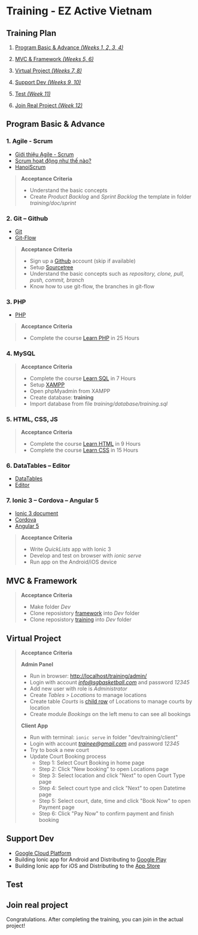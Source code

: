 # Training - EZ Active Vietnam

## Training Plan

1. [Program Basic & Advance *(Weeks 1, 2, 3, 4)*](#Program-Basic--Advance)

2. [MVC & Framework *(Weeks 5, 6)*](#MVC--Framework)

3. [Virtual Project *(Weeks 7, 8)*](#Virtual-Project)

4. [Support Dev *(Weeks 9, 10)*](#Support-Dev)

5. [Test *(Week 11)*](#Test)

6. [Join Real Project *(Week 12)*](#Join-Real-Project)

## Program Basic & Advance

### 1. Agile - Scrum

- [Giới thiệu Agile - Scrum](https://lequyettien.blogspot.com/2017/03/khai-niem-agile-scrum.html)
- [Scrum hoạt động như thế nào?](https://lequyettien.blogspot.com/2017/03/scrum-hoat-ong-nhu-nao.html)
- [HanoiScrum](https://hanoiscrum.net/hnscrum/)

> **Acceptance Criteria**
>
> - Understand the basic concepts
> - Create *Product Backlog* and *Sprint Backlog* the template in folder *training/doc/sprint*

### 2. Git – Github

- [Git](https://git-scm.com/)
- [Git-Flow](https://www.atlassian.com/git/tutorials/comparing-workflows/gitflow-workflow)

> **Acceptance Criteria**
>
> - Sign up a [Github](https://github.com/) account (skip if available)
> - Setup [Sourcetree](https://www.sourcetreeapp.com )
> - Understand the basic concepts such as *repository, clone, pull, push, commit, branch*
> - Know how to use git-flow, the branches in git-flow

### 3. PHP

- [PHP](https://www.php.net/)

> **Acceptance Criteria**
>
> - Complete the course [Learn PHP](https://www.codecademy.com/learn/learn-php) in 25 Hours

### 4. MySQL

> **Acceptance Criteria**
>
> - Complete the course [Learn SQL](https://www.codecademy.com/learn/learn-sql) in 7 Hours
> - Setup [XAMPP](https://www.apachefriends.org/index.html)
> - Open phpMyadmin from XAMPP
> - Create database: **training**
> - Import database from file *training/database/training.sql*

### 5. HTML, CSS, JS

> **Acceptance Criteria**
>
> - Complete the course [Learn HTML](https://www.codecademy.com/learn/learn-html) in 9 Hours
> - Complete the course [Learn CSS](https://www.codecademy.com/learn/learn-css) in 15 Hours

### 6. DataTables – Editor

- [DataTables](https://datatables.net/)
- [Editor](https://editor.datatables.net/)

### 7. Ionic 3 – Cordova – Angular 5

- [Ionic 3 document](https://ionicframework.com/docs/v3/)
- [Cordova](https://cordova.apache.org/)
- [Angular 5](https://v5.angular.io/docs)

> **Acceptance Criteria**
>
> - Write *QuickLists* app with Ionic 3
> - Develop and test on browser with *ionic serve*
> - Run app on the Android/iOS device

## MVC & Framework

> **Acceptance Criteria**
>
> - Make folder *Dev*
> - Clone reposistory [framework](https://github.com/ezactivevn/framework) into *Dev* folder
> - Clone reposistory [training](https://github.com/ezactivevn/training) into *Dev* folder

## Virtual Project

> **Acceptance Criteria**
>
> **Admin Panel**
>
> - Run in browser: [http://localhost/training/admin/](http://localhost/training/admin/)
> - Login with account *info@sgbasketball.com* and password *12345*
> - Add new user with role is *Administrator*
> - Create *Tables > Locations* to manage locations
> - Create table *Courts* is [child row](https://datatables.net/examples/api/row_details.html) of Locations to manage courts by location
> - Create module *Bookings* on the left menu to can see all bookings
>
> **Client App**
>
> - Run with terminal: ```ionic serve``` in folder "dev/training/client"
> - Login with account *trainee@gmail.com* and password *12345*
> - Try to book a new court
> - Update Court Booking process
>   - Step 1: Select Court Booking in home page
>   - Step 2: Click "New booking" to open Locations page
>   - Step 3: Select location and click "Next" to open Court Type page
>   - Step 4: Select court type and click "Next" to open Datetime page
>   - Step 5: Select court, date, time and click "Book Now" to open Payment page
>   - Step 6: Click "Pay Now" to confirm payment and finish booking

## Support Dev

- [Google Cloud Platform](https://console.cloud.google.com)
- Building Ionic app for Android and Distributing to [Google Play](https://play.google.com/apps)
- Building Ionic app for iOS and Distributing to the [App Store](https://www.apple.com/ios/app-store/)

## Test

## Join real project

Congratulations. After completing the training, you can join in the actual project!
